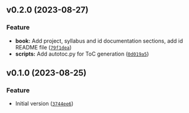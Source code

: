 <!--next-version-placeholder-->

## v0.2.0 (2023-08-27)

### Feature

* **book:** Add project, syllabus and id documentation sections, add id README file ([`79f1dea`](https://github.com/chu-aie/dsecon-2023/commit/79f1dea9232b3dadb9fe1310370b80a3a603aad2))
* **scripts:** Add autotoc.py for ToC generation ([`0d019a5`](https://github.com/chu-aie/dsecon-2023/commit/0d019a5bc0fad13600d84219756cc1e6aa63b9eb))

## v0.1.0 (2023-08-25)

### Feature

* Initial version ([`3744ee6`](https://github.com/chu-aie/dsecon-2023/commit/3744ee6ed8511b0dbeac5942028740182cf734d7))
